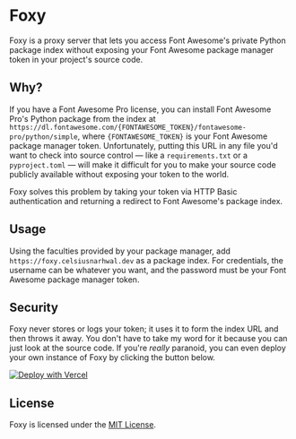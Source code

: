 # Foxy

Foxy is a proxy server that lets you access Font Awesome's private Python package index without exposing your Font
Awesome
package manager token in your project's source code.

## Why?

If you have a Font Awesome Pro license, you can install Font Awesome Pro's Python package from the index at
`https://dl.fontawesome.com/{FONTAWESOME_TOKEN}/fontawesome-pro/python/simple`, where `{FONTAWESOME_TOKEN}` is your
Font Awesome package manager token. Unfortunately, putting this URL in any file you'd want to check into source control
— like a `requirements.txt` or a `pyproject.toml` — will make it difficult for you to make your source code publicly
available without exposing your token to the world.

Foxy solves this problem by taking your token via HTTP Basic authentication and returning a redirect to Font Awesome's
package index.

## Usage

Using the faculties provided by your package manager, add `https://foxy.celsiusnarhwal.dev` as a package index. For
credentials, the username can be whatever you want, and the password must be your Font Awesome package manager token.

## Security

Foxy never stores or logs your token; it uses it to form the index URL and then throws it away. You don't have to take
my word for it because you can just look at the source code. If you're _really_ paranoid, you can even deploy your own
instance of Foxy by clicking the button below.

[![Deploy with Vercel](https://vercel.com/button)](https://vercel.com/new/clone?repository-url=github.com%2Fcelsiusnarhwal%2Ffoxy&project-name=foxy&repository-name=foxy)

## License

Foxy is licensed under the [MIT License](LICENSE.md).
